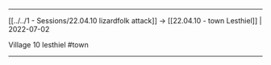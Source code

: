 ***

[[../../1 - Sessions/22.04.10 lizardfolk attack]] -> [[22.04.10 - town Lesthiel]] | 2022-07-02

Village 10 lesthiel #town

***